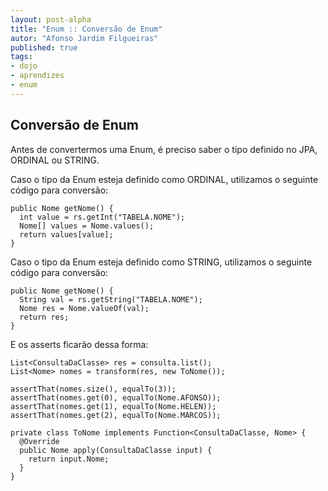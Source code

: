 ```yaml
---
layout: post-alpha
title: "Enum :: Conversão de Enum"
autor: "Afonso Jardim Filgueiras"
published: true 
tags:
- dojo
- aprendizes
- enum
---
```


## Conversão de Enum

Antes de convertermos uma Enum, é preciso saber o tipo definido no JPA, ORDINAL ou STRING.

Caso o tipo da Enum esteja definido como ORDINAL, utilizamos o seguinte código para conversão: 

    public Nome getNome() {
      int value = rs.getInt("TABELA.NOME");
      Nome[] values = Nome.values();
      return values[value];
    }


Caso o tipo da Enum esteja definido como STRING, utilizamos o seguinte código para conversão:

    public Nome getNome() {
      String val = rs.getString("TABELA.NOME");
      Nome res = Nome.valueOf(val);
      return res;
    }


E os asserts ficarão dessa forma:

    List<ConsultaDaClasse> res = consulta.list();
    List<Nome> nomes = transform(res, new ToNome());
   
    assertThat(nomes.size(), equalTo(3));
    assertThat(nomes.get(0), equalTo(Nome.AFONSO));
    assertThat(nomes.get(1), equalTo(Nome.HELEN));
    assertThat(nomes.get(2), equalTo(Nome.MARCOS));

    private class ToNome implements Function<ConsultaDaClasse, Nome> {
      @Override
      public Nome apply(ConsultaDaClasse input) {
     	return input.Nome;
      }
    }

